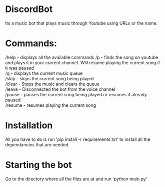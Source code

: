 # DiscordBot
Its a music bot that plays music through Youtube using URLs or the name.

# Commands:
/help - displays all the available commands
/p <keywords> - finds the song on youtube and plays it in your current channel. Will resume playing the current song if it was paused\
/q - displays the current music queue\
/skip - skips the current song being played\
/clear - Stops the music and clears the queue\
/leave - Disconnected the bot from the voice channel\
/pause - pauses the current song being played or resumes if already paused\
/resume - resumes playing the current song
  
# Installation
All you have to do is run 'pip install -r requirements.txt' to install all the dependancies that are needed.
  
# Starting the bot
Go to the directory where all the files are at and run 'python main.py'
